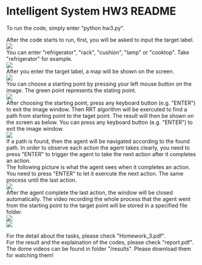 # Intelligent System HW3 README

To run the code, simply enter "python hw3.py". 

After the code starts to run, first, you will be asked to input the target label.  
![](https://i.imgur.com/4vTkOLr.png)  
You can enter "refrigerator", "rack", "cushion", "lamp" or "cooktop". Take "refrigerator" for example.  
![](https://i.imgur.com/41Z1u6b.png)  
After you enter the target label, a map will be shown on the screen.   
![](https://i.imgur.com/FBFBzSD.png)  
You can choose a starting point by pressing your left mouse button on the image. The green point represents the stating point.  
![](https://i.imgur.com/Voc0HN1.png)  
After choosing the starting point, press any keyboard button (e.g. "ENTER") to exit the image window. Then RRT algorithm will be exercuted to find a path from starting point to the taget point. The result will then be shown on the screen as below. You can press any keyboard button (e.g. "ENTER") to exit the image window.  
![](https://i.imgur.com/Hv7KPf0.png)  
If a path is found, then the agent will be navigated according to the found path. In order to observe each action the agent takes clearly, you need to press "ENTER" to trigger the agent to take the next action after it completes an action.    
The following picture is what the agent sees when it completes an action. You need to press "ENTER" to let it exercute the next action. The same process until the last action.   
![](https://i.imgur.com/pYPQ4M8.png)  
After the agent complete the last action, the window will be closed automatically. The video recording the whole process that the agent went from the starting point to the target point will be stored in a specified file folder.  
![](https://i.imgur.com/b9UTHJA.png)  
![](https://i.imgur.com/uV5X70r.png)  



For the detail about the tasks, please check "Homework_3.pdf".  
For the result and the explaination of the codes, please check "report.pdf".  
The dome videos can be found in folder "/results". Please download them for watching them!







